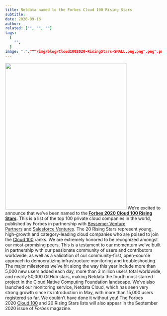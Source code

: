 ```yaml
---
title: Netdata named to the Forbes Cloud 100 Rising Stars
subtitle: 
date: 2020-09-16
author: 
related: ["", "", ""]
tags: 
  [
    "",
  ]
image: "."."""/img/blog/Cloud1002020-RisingStars-SMALL.png.png".png".png".png".png"""""
---
```

<img class=" wp-image-16648 alignleft" src="/img/wp-archive/uploads/2022/03/Cloud1002020-RisingStars-SMALL.png" alt="" width="390" height="471" />
We’re excited to announce that we’ve been named to the<strong> <a title="Forbes 2020 Cloud 100 Rising Stars" href="https://www.forbes.com/sites/kenrickcai/2020/09/16/cloud-100-rising-stars-2020/" target="_blank" rel="noopener noreferrer">Forbes 2020 Cloud 100 Rising Stars</a>.</strong> This is a list of the top 100 private cloud companies in the world, published by Forbes in partnership with <a title="Bessemer Venture Partners" href="https://www.bvp.com/" target="_blank" rel="noopener noreferrer">Bessemer Venture Partners</a> and <a title="Salesforce Ventures" href="https://www.salesforce.com/company/ventures/" target="_blank" rel="noopener noreferrer">Salesforce Ventures</a>. The 20 Rising Stars represent young, high-growth and category-leading cloud companies who are poised to join the <a title="Cloud 100" href="https://www.forbes.com/cloud100/" target="_blank" rel="noopener noreferrer">Cloud 100</a> ranks.
We are extremely honored to be recognized amongst our most-promising peers. This is a testament to our momentum we’ve built in partnership with our passionate community of users and contributors worldwide, as well as a validation of our community-first, open-source approach to democratizing infrastructure monitoring and troubleshooting.
The major milestones we’ve hit along the way this year include more than 5,000 new users added each day, more than 3 million users total worldwide, and nearly 50,000 GitHub stars, making Netdata the fourth most starred project in the Cloud Native Computing Foundation landscape. We’ve also launched our monitoring service, Netdata Cloud, which has seen very strong growth since its introduction in May, with more than 15,000 users registered so far. We couldn’t have done it without you!
The Forbes 2020 <a title="Cloud 100" href="https://www.forbes.com/cloud100" target="_blank" rel="noopener noreferrer">Cloud 100</a> and 20 Rising Stars lists will also appear in the September 2020 issue of <em>Forbes</em> magazine.
